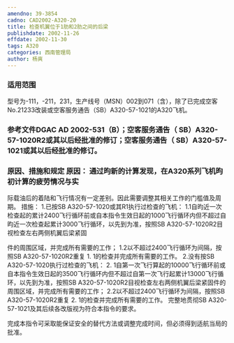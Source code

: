 ```yaml
---
amendno: 39-3854
cadno: CAD2002-A320-20
title: 检查机翼位于1肋和2肋之间的后梁
publishdate: 2002-11-26
effdate: 2002-11-30
tags: A320
categories: 西南管理局
author: 杨爽
---
```


### 适用范围 
型号为-111，-211，231，生产线号（MSN）002到071（含），除了已完成空客No.21233改装或空客服务通告（SB）A320-57-1021的A320飞机。

### 参考文件DGAC AD 2002-531（B）；空客服务通告（ SB）A320-57-1020R2或其以后经批准的修订；空客服务通告（ SB）A320-57-1021或其以后经批准的修订。

### 原因、措施和规定     原因： 通过昀新的计算发现，在A320系列飞机昀初计算的疲劳情况与实
际载油后的着陆和飞行情况有一定差别。因此需要调整其相关工作的门槛值及周期。     措施： 
1.已按SB A320-57-1020或其R1执行过检查的飞机： 
1.1自昀近一次检查起的累计2400飞行循环前或自本指令生效日起的1000飞行循环内但不超过自昀近一次检查起累计3000飞行循环，以先到为准，按照SB A320-57-1020R2目视检查左右两侧机翼后梁紧固
  
件的周围区域，并完成所有需要的工作； 
1.2以不超过2400飞行循环为间隔，按照SB A320-57-1020R2重复
1.
1的检查并完成所有需要的工作。 
2.没有按SB A320-57-1020执行过检查的飞机： 
2.
1自第一次飞行算起的10000飞行循环前或自本指令生效日起的3500飞行循环内但不超过自第一次飞行起累计13000飞行循环，以先到为准，按照SB A320-57-1020R2目视检查左右两侧机翼后梁紧固件的周围区域，并完成所有需要的工作； 
2.2以不超过2400飞行循环为间隔，按照SB A320-57-1020R2重复
2.
1的检查并完成所有需要的工作。     完整地贯彻SB A320-57-1021及其后续各改版视为符合本指令的要求。 

完成本指令可采取能保证安全的替代方法或调整完成时间，但必须得到适航当局的批准。
